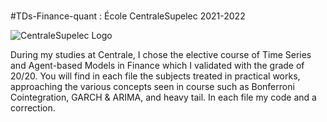 # 
#TDs-Finance-quant : École CentraleSupelec 2021-2022 

![CentraleSupelec Logo](https://www.centralesupelec.fr/sites/all/themes/cs_theme/medias/common/images/intro/logo_nouveau.jpg)

During my studies at Centrale, I chose the elective course of Time Series and Agent-based Models in Finance which I validated with the grade of 20/20. You will find in each file the subjects treated in practical works, approaching the various concepts seen in course such as Bonferroni Cointegration, GARCH & ARIMA, and heavy tail. In each file my code and a correction.

